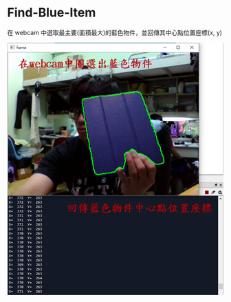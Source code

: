 # Find-Blue-Item

在 webcam 中選取最主要(面積最大)的藍色物件，並回傳其中心點位置座標(x, y)

![image](https://github.com/jason971019/Find-Blue-Item/blob/master/demo.png)
